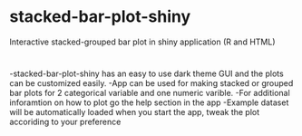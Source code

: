 # stacked-bar-plot-shiny
Interactive stacked-grouped bar plot in shiny application (R and HTML)
#
-stacked-bar-plot-shiny has an easy to use dark theme GUI and the plots can be customized easily. 
-App can be used for making stacked or grouped bar plots for 2 categorical variable and one numeric varible.
-For additional inforamtion on how to plot go the help section in the app
-Example dataset will be automatically loaded when you start the app, tweak the plot accoriding to your preference

